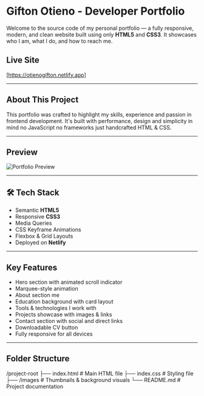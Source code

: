 # Gifton Otieno - Developer Portfolio

Welcome to the source code of my personal portfolio — a fully responsive, modern, and clean website built using only **HTML5** and **CSS3**. It showcases who I am, what I do, and how to reach me.

## Live Site

[https://otienogifton.netlify.app]

---

## About This Project

This portfolio was crafted to highlight my skills, experience and passion in frontend development. It's built with performance, design and simplicity in mind no JavaScript no frameworks just handcrafted HTML & CSS.

---

## Preview

![Portfolio Preview](https://otienogifton.netlify.app/)

---

## 🛠 Tech Stack

- Semantic **HTML5**
- Responsive **CSS3**
- Media Queries
- CSS Keyframe Animations
- Flexbox & Grid Layouts
- Deployed on **Netlify**

---

## Key Features

- Hero section with animated scroll indicator
- Marquee-style animation
- About section me
- Education background with card layout
- Tools & technologies I work with
- Projects showcase with images & links
- Contact section with social and direct links
- Downloadable CV button
- Fully responsive for all devices

---

## Folder Structure

/project-root
├── index.html # Main HTML file
├── index.css # Styling file
├── /images # Thumbnails & background visuals
└── README.md # Project documentation
